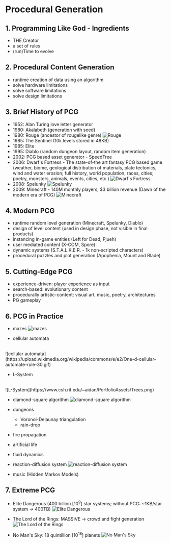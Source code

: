 <style>
  .page-header {
    background-image: none;
  }
</style>

# Procedural Generation

## 1. Programming Like God - Ingredients
- THE Creator
- a set of rules
- (run)Time to evolve

## 2. Procedural Content Generation
- runtime creation of data using an algorithm
- solve hardware limitations
- solve software limitations
- solve design limitations

## 3. Brief History of PCG
- 1952: Alan Turing love letter generator
- 1980: Akalabeth (generation with seed)
- 1980: Rouge (ancestor of rougelike genre)
![Rouge](https://upload.wikimedia.org/wikipedia/commons/0/0c/Rogue_Screenshot.png)
- 1985: The Sentinel (10k levels stored in 48KB)
- 1985: Elite
- 1995: Diablo (random dungeon layout, random item generation)
- 2002: PCG based asset generator - SpeedTree
- 2006: Dwarf's Fortress - The state-of-the art fantasy PCG based game (weather, biome, geological distribution of materials, plate tectonics, wind and water erosion; full history, world population, races, cities; poetry, monsters, animals, events, cities, etc.)
![Dwarf's Fortress](https://cdn.arstechnica.net/wp-content/uploads/2013/04/thatdude-df-aboveground-640x385.png)
- 2008: Spelunky
![Spelunky](https://cdn.akamai.steamstatic.com/steam/apps/239350/ss_1aa942dee4ecb1dee9ea01933b83bd9129c19e8f.1920x1080.jpg)
- 2009: Minecraft - 140M monthly players, $3 billion revenue (Dawn of the modern era of PCG)
![Minecraft](https://i.ytimg.com/vi/IAWVwpZQFMk/maxresdefault.jpg)

## 4. Modern PCG
- runtime random level generation (Minecraft, Spelunky, Diablo)
- design of level content (used in design phase, not visible in final products)
- instancing in-game entities (Left for Dead, Pjueh)
- user mediated content (X-COM, Spore)
- dynamic systems (S.T.A.L.K.E.R. - 1k non-scripted characters)
- procedural puzzles and plot generation (Apophenia, Mount and Blade)

## 5. Cutting-Edge PCG
- experience-driven: player experience as input
- search-based: evolutionary content
- procedurally artistic-content: visual art, music, poetry, architectures
- PG gameplay

## 6. PCG in Practice
- mazes
![mazes](https://cdn1.epicgames.com/ue/product/Screenshot/Algorithms-1920x1080-e05da6c961f3c4c6f72a761cc965c09b.png)

- cellular automata
<br/>
![cellular automata](https://upload.wikimedia.org/wikipedia/commons/e/e2/One-d-cellular-automate-rule-30.gif)

- L-System
<br/>
![L-System](https://www.csh.rit.edu/~aidan/PortfolioAssets/Trees.png)

- diamond-square algorithm
![diamond-square algorithm](https://upload.wikimedia.org/wikipedia/commons/f/f7/-PLASMA-ColorCycling.Gif)

- dungeons
  - Voronoi-Delaunay triangulation
  - rain-drop
- fire propagation
- artificial life
- fluid dynamics
- reaction-diffusion system
![reaction-diffusion system](https://www.karlsims.com/rd-4examples.png)

- music (Hidden Markov Models)

## 7. Extreme PCG
- Elite Dangerous (400 billion [10<sup>9</sup>] star systems; without PCG: ~1KB/star system -> 400TB)
![Elite Dangerous](https://i.ytimg.com/vi/Omzs4ui9RpI/maxresdefault.jpg)

- The Lord of the Rings: MASSIVE -> crowd and fight generation
![The Lord of the Rings](https://i.stack.imgur.com/VQ8ge.jpg)

- No Man's Sky: 18 quintillion [10<sup>18</sup>] planets
![No Man's Sky](https://staticg.sportskeeda.com/editor/2022/04/e48f2-16506657911274-1920.jpg)
